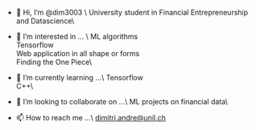 - 👋 Hi, I’m @dim3003 \\
University student in Financial Entrepreneurship and Datascience\

- 👀 I’m interested in ... \\
ML algorithms \
Tensorflow \
Web application in all shape or forms\
Finding the One Piece\

- 🌱 I’m currently learning ...\\
Tensorflow\
C++\

- 💞️ I’m looking to collaborate on ...\\
ML projects on financial data\

- 📫 How to reach me ...\\
dimitri.andre@unil.ch

<!---
dim3003/dim3003 is a ✨ special ✨ repository because its `README.md` (this file) appears on your GitHub profile.
You can click the Preview link to take a look at your changes.
--->
